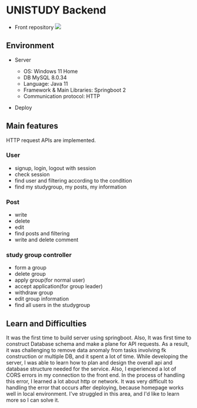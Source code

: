 # UNISTUDY Backend
- Front repository <a href="https://github.com/uni-study/unistudy-frontend" target="_blank"><img src="https://img.shields.io/badge/GitHub-181717?style=flat&logo=github&logoColor=white"/></a>


  

## Environment
- Server
  - OS: Windows 11 Home
  - DB MySQL 8.0.34
  - Language: Java 11
  - Framework & Main Libraries: Springboot 2
  - Communication protocol: HTTP
 
- Deploy

## Main features
HTTP request APIs are implemented.
### User
- signup, login, logout with session
- check session
- find user and filtering according to the condition
- find my studygroup, my posts, my information

### Post
- write
- delete
- edit
- find posts and filtering
- write and delete comment


### study group controller
- form a group
- delete group
- apply group(for normal user)
- accept application(for group leader)
- withdraw group
- edit group information
- find all users in the studygroup
  


## Learn and Difficulties
It was the first time to build server using springboot. Also, It was first time to construct Database schema and make a plane for API requests. 
As a result, it was challenging to remove data anomaly from tasks involving fk construction or multiple DB, and it spent a lot of time. While developing the server, I was able to learn how to plan and design the overall api and database structure needed for the service.
Also, I experienced a lot of CORS errors in my connection to the front end. In the process of handling this error, I learned a lot about http or network.
It was very difficult to handling the error that occurs after deploying, because homepage works well in local environment. I've struggled in this area, and I'd like to learn more so I can solve it.
